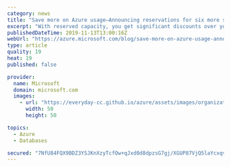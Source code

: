 ```yaml
---
category: news
title: "Save more on Azure usage—Announcing reservations for six more services"
excerpt: "With reserved capacity, you get significant discounts over your on-demand costs by committing to long-term usage of a service. We are pleased to share reserved capacity offerings for the following additional services. With the addition of these services, we now support reservations for 16 services, giving"
publishedDateTime: 2019-11-13T13:00:16Z
webUrl: "https://azure.microsoft.com/blog/save-more-on-azure-usage-announcing-reservations-for-six-more-services/"
type: article
quality: 19
heat: 19
published: false

provider:
  name: Microsoft
  domain: microsoft.com
  images:
    - url: "https://everyday-cc.github.io/azure/assets/images/organizations/microsoft.com-50x50.jpg"
      width: 50
      height: 50

topics:
  - Azure
  - Databases

secured: "7NfU84FQX9BDZ3YSJKnXzyTcfOw+qJxd0d8dpzsG7gj/XGUP87VjQ5laYcxqv3PE0cxrB//javPn7DFvvny0h08XWxwXftfd+D5JimosaZzJ52LBbqna9TY3U0CdY5QTD/SdOO0/zYg/q2l5HXLqaq60IMyHoMZeRHnFbzPF2dPCO2VMmvO64jsBSBlz3FWXt0JzKPSmq2qcauRzH0OUE9cr4BBwbPeKtFgrWdKVT+gc+qlb5RMFGHtUH0XblJ8Hhu/UQ5YqkcqrkU3Tk8zPG6XoaT+deNpyjFA1LbClZBje7AkLS7T+8+r8reXaUuRsk/i88FyHlWuzRN1I9SPSrA==;J5ok+8cRuDhwzxsF37Uf0g=="
---
```


